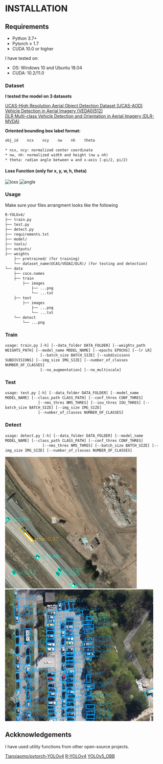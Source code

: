 # INSTALLATION
## Requirements
* Python 3.7+
* Pytorch ≥ 1.7
* CUDA 10.0 or higher

I have tested on:
* OS: Windows 10 and Ubuntu 18.04
* CUDA: 10.2/11.0

### Dataset

**I tested the model on 3 datasets**

[UCAS-High Resolution Aerial Object Detection Dataset (UCAS-AOD)](https://github.com/ming71/UCAS-AOD-benchmark)</br>
[Vehicle Detection in Aerial Imagery (VEDAI)(512)](https://downloads.greyc.fr/vedai/)</br>
[DLR Multi-class Vehicle Detection and Orientation in Aerial Imagery (DLR-MVDA)](https://www.dlr.de/eoc/en/desktopdefault.aspx/tabid-12760/22294_read-52777)</br>

**Oriented bounding box label format:**
```
obj_id    ncx    ncy    nw    nh    theta

* ncx, ncy: normalized center coordinate
* nw, nh: normalized width and height (nw ≥ nh)
* theta: radian angle between w and x-axis [-pi/2, pi/2)

```

#### Loss Function (only for x, y, w, h, theta)

<img src="https://i.imgur.com/zdA9RJj.png" alt="loss" height="90"/>
<img src="https://i.imgur.com/Qi1XFXS.png" alt="angle" height="70"/>



### Usage

Make sure your files arrangment looks like the following
```
R-YOLOv4/
├── train.py
├── test.py
├── detect.py
├── requirements.txt
├── model/
├── tools/
├── outputs/
├── weights
    ├── pretrained/ (for training)
    └── dataset_name(UCAS/VEDAI/DLR)/ (for testing and detection)
└── data
    ├── coco.names
    ├── train
        ├── images
            ├── ...png
            └── ...txt
    ├── test
        ├── images
            ├── ...png
            └── ...txt
    └── detect
        └── ...png
```

### Train

```
usage: train.py [-h] [--data_folder DATA_FOLDER] [--weights_path WEIGHTS_PATH] [--model_name MODEL_NAME] [--epochs EPOCHS] [--lr LR]
                [--batch_size BATCH_SIZE] [--subdivisions SUBDIVISIONS] [--img_size IMG_SIZE] [--number_of_classes NUMBER_OF_CLASSES]
                [--no_augmentation] [--no_multiscale]
```

### Test

```
usage: test.py [-h] [--data_folder DATA_FOLDER] [--model_name MODEL_NAME] [--class_path CLASS_PATH] [--conf_thres CONF_THRES]
               [--nms_thres NMS_THRES] [--iou_thres IOU_THRES] [--batch_size BATCH_SIZE] [--img_size IMG_SIZE]
               [--number_of_classes NUMBER_OF_CLASSES]
```

### Detect

```
usage: detect.py [-h] [--data_folder DATA_FOLDER] [--model_name MODEL_NAME] [--class_path CLASS_PATH] [--conf_thres CONF_THRES]
                 [--nms_thres NMS_THRES] [--batch_size BATCH_SIZE] [--img_size IMG_SIZE] [--number_of_classes NUMBER_OF_CLASSES]
```

<img src="https://github.com/hthangnguyen/Rotate_YOLOv4/blob/main/outputs/vedai_detect.png" alt="vedai" height="430"/>
<img src="https://github.com/hthangnguyen/Rotate_YOLOv4/blob/main/outputs/dlr_detect.jpg" alt="dlr" height="430"/>



## Ackknowledgements
I have used utility functions from other open-source projects.

[Tianxiaomo/pytorch-YOLOv4](https://github.com/Tianxiaomo/pytorch-YOLOv4)
[R-YOLOv4](https://github.com/kunnnnethan/R-YOLOv4)
[YOLOv5_OBB](https://github.com/hukaixuan19970627/yolov5_obb)
